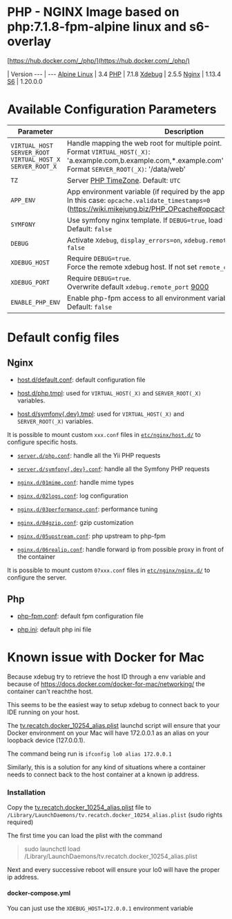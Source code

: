 # PHP - NGINX Image based on php:7.1.8-fpm-alpine linux and s6-overlay
[https://hub.docker.com/_/php/](https://hub.docker.com/_/php/)

 | Version
--- | ---
[Alpine Linux](https://hub.docker.com/_/alpine/) | 3.4
[PHP](http://php.net/downloads.php) | 7.1.8
[Xdebug](https://github.com/xdebug/xdebug/releases) | 2.5.5
[Nginx](https://nginx.org/en/download.html) | 1.13.4
[S6](https://github.com/just-containers/s6-overlay/releases) | 1.20.0.0

# Available Configuration Parameters

Parameter | Description
--- | ---
`VIRTUAL_HOST`<br>`SERVER_ROOT`<br>`VIRTUAL_HOST_X`<br>`SERVER_ROOT_X` | Handle mapping the web root for multiple point.<br>Format `VIRTUAL_HOST(_X)`: 'a.example.com,b.example.com,*.example.com'<br>Format `SERVER_ROOT(_X)`: '/data/web'
`TZ` | Server [PHP TimeZone](http://php.net/manual/fr/datetime.configuration.php#ini.date.timezone). Default: `UTC`
`APP_ENV` | App environment variable (if required by the app). Default: `prod`.<br>In this case: `opcache.validate_timestamps=0` (https://wiki.mikejung.biz/PHP_OPcache#opcache.validate_timestamps)
`SYMFONY` | Use symfony nginx template. If `DEBUG=true`, load the dev template Default: `false`
`DEBUG` | Activate `Xdebug`, `display_errors=on`, `xdebug.remote_enable=1`. Default: `false`
`XDEBUG_HOST` | Require `DEBUG=true`.<br>Force the remote xdebug host. If not set `remote_connect_back=1`
`XDEBUG_PORT` | Require `DEBUG=true`.<br>Overwrite default `xdebug.remote_port` [9000](https://xdebug.org/docs/all_settings)
`ENABLE_PHP_ENV` | Enable php-fpm access to all environment variable (except YII_ENV). Default: `false`

# Default config files

## Nginx

- [host.d/default.conf](root/etc/nginx/host.d/default.conf): default configuration file

- [host.d/php.tmpl](root/etc/nginx/host.d/php.tmpl): used for `VIRTUAL_HOST(_X)` and `SERVER_ROOT(_X)` variables.

- [host.d/symfony{.dev}.tmpl](root/etc/nginx/host.d/symfony.tmpl): used for `VIRTUAL_HOST(_X)` and `SERVER_ROOT(_X)` variables.

It is possible to mount custom `xxx.conf` files in [`etc/nginx/host.d/`](root/etc/nginx/host.d) to configure specific hosts.

- [`server.d/php.conf`](root/etc/nginx/server.d/php.conf): handle all the Yii PHP requests

- [`server.d/symfony{.dev}.conf`](root/etc/nginx/server.d/symfony.conf): handle all the Symfony PHP requests

- [`nginx.d/01mime.conf`](root/etc/nginx/nginx.d/01mime.conf): handle mime types

- [`nginx.d/02logs.conf`](root/etc/nginx/nginx.d/02logs.conf): log configuration

- [`nginx.d/03performance.conf`](root/etc/nginx/nginx.d/03performance.conf): performance tuning

- [`nginx.d/04gzip.conf`](root/etc/nginx/nginx.d/04gzip.conf): gzip customization

- [`nginx.d/05upstream.conf`](root/etc/nginx/nginx.d/05upstream.conf): php upstream to php-fpm

- [`nginx.d/06realip.conf`](root/etc/nginx/nginx.d/06realip.conf): handle forward ip from possible proxy in front of the container

It is possible to mount custom `07xxx.conf` files in [`etc/nginx/nginx.d/`](root/etc/nginx/nginx.d) to configure the server.

## Php

- [php-fpm.conf](root/usr/local/etc/php-fpm.conf): default fpm configuration file

- [php.ini](root/usr/local/etc/php/php.ini): default php ini file

# Known issue with Docker for Mac

Because xdebug try to retrieve the host ID through a env variable and because of https://docs.docker.com/docker-for-mac/networking/ the container can't reachthe host.

This seems to be the easiest way to setup xdebug to connect back to your IDE running on your host.

The [tv.recatch.docker_10254_alias.plist](https://gist.github.com/recatch/56fb9f5e325cea9e819e61e2ceb80fd2#file-tv-recatch-docker_10254_alias-plist) launchd script will ensure that your Docker environment on your Mac will have 172.0.0.1 as an alias on your loopback device (127.0.0.1).

The command being run is `ifconfig lo0 alias 172.0.0.1`

Similarly, this is a solution for any kind of situations where a container needs to connect back to the host container at a known ip address.

### Installation

Copy the [tv.recatch.docker_10254_alias.plist](https://gist.github.com/recatch/56fb9f5e325cea9e819e61e2ceb80fd2#file-tv-recatch-docker_10254_alias-plist) file to `/Library/LaunchDaemons/tv.recatch.docker_10254_alias.plist` (sudo rights required)

The first time you can load the plist with the command

>sudo launchctl load /Library/LaunchDaemons/tv.recatch.docker_10254_alias.plist

Next and every successive reboot will ensure your lo0 will have the proper ip address.

#### docker-compose.yml

You can just use the `XDEBUG_HOST=172.0.0.1` environment variable
